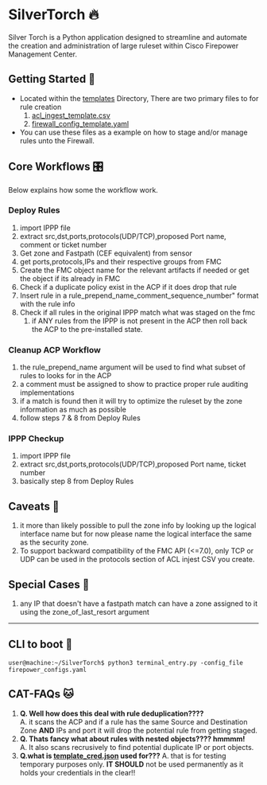 # SilverTorch 🔥
Silver Torch is a Python application designed to streamline and automate the creation and administration of large ruleset 
within Cisco Firepower Management Center.

## Getting Started 🌵
* Located within the [templates](templates) Directory, There are two primary files to for rule creation
  1. [acl_ingest_template.csv](templates%2Facl_ingest_template.csv)
  2. [firewall_config_template.yaml](templates%2Ffirewall_config_template.yaml)
* You can use these files as a example on how to stage and/or manage rules unto the Firewall.

## Core Workflows  🎛️
Below explains how some the workflow work.
### Deploy Rules
1. import IPPP file
2. extract src,dst,ports,protocols(UDP/TCP),proposed Port name, comment or ticket number
3. Get zone and Fastpath (CEF equivalent) from sensor
4. get ports,protocols,IPs and their respective groups from FMC
5. Create the FMC object name for the relevant artifacts if needed or get the object if its already in FMC
6. Check if a duplicate policy exist in the ACP if it does drop that rule
7. Insert rule in a rule_prepend_name_comment_sequence_number" format with the rule info
8. Check if all rules in the original IPPP match what was staged on the fmc
   1. if ANY rules from the IPPP is not present in the ACP then roll back the ACP to the pre-installed state.

### Cleanup ACP Workflow
1. the rule_prepend_name argument will be used to find what subset of rules to looks for in the ACP
2.  a comment must be assigned to show to practice proper rule auditing implementations
3. if a match is found then it will try to optimize the ruleset by the zone information as much as possible
4. follow steps 7 & 8 from Deploy Rules

### IPPP Checkup
1. import IPPP file
2. extract src,dst,ports,protocols(UDP/TCP),proposed Port name, ticket number
3. basically step 8 from Deploy Rules

## Caveats 👀
1. it more than likely possible to pull the zone info by looking up the logical interface name but for now please name the logical interface the same as the security zone.
2.  To support backward compatibility of the FMC API (<=7.0), only TCP or UDP can be used in the protocols section of ACL injest CSV you create.

## Special Cases 🎍
1. any IP that doesn't have a fastpath match can have a zone assigned to it using the zone_of_last_resort argument

----------------

## CLI to boot 👢
```console
user@machine:~/SilverTorch$ python3 terminal_entry.py -config_file firepower_configs.yaml
```

## CAT-FAQs 🐱
1. **Q. Well how does this deal with rule deduplication????**  
A. it scans the ACP and if a rule has the same Source and Destination Zone **AND** IPs and port  it will drop the potential rule from getting staged.  
2. **Q. Thats fancy what about rules with nested objects???? hmmmm!**   
A. It also scans recrusively to find potential duplicate IP or port objects.  
3. **Q.what is [template_cred.json](templates%2Ftemplate_cred.json) used for???**
A. that is for testing temporary purposes only. **IT SHOULD** not be used permanently as it holds your credentials in the clear!!
